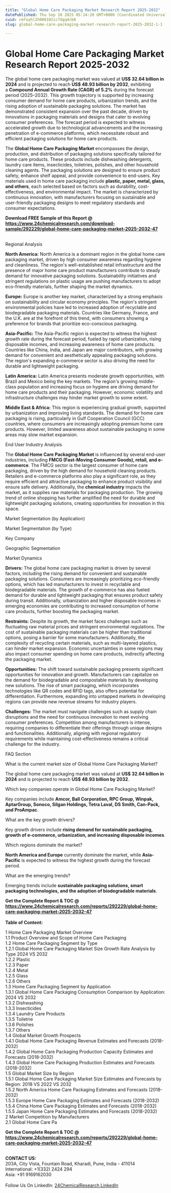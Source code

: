 ```yaml
---
title: "Global Home Care Packaging Market Research Report 2025-2032"
datePublished: Thu Sep 18 2025 05:14:20 GMT+0000 (Coordinated Universal Time)
cuid: cmfoyhl2h000102ic7dgq4cb8
slug: global-home-care-packaging-market-research-report-2025-2032-1-1

---
```


# Global Home Care Packaging Market Research Report 2025-2032

<p>The global home care packaging market was valued at <strong>US$ 32.64 billion in 2024</strong> and is projected to reach <strong>US$ 48.93 billion by 2032</strong>, exhibiting a <strong>Compound Annual Growth Rate (CAGR) of 5.2%</strong> during the forecast period (2025–2032). This growth trajectory is supported by increasing consumer demand for home care products, urbanization trends, and the rising adoption of sustainable packaging solutions. The market has demonstrated consistent expansion over the past decade, driven by innovations in packaging materials and designs that cater to evolving consumer preferences. The forecast period is expected to witness accelerated growth due to technological advancements and the increasing penetration of e-commerce platforms, which necessitate robust and efficient packaging solutions for home care products.</p><p>
</p><p>The <strong>Global Home Care Packaging Market</strong> encompasses the design, production, and distribution of packaging solutions specifically tailored for home care products. These products include dishwashing detergents, laundry care items, insecticides, toiletries, polishes, and other household cleaning agents. The packaging solutions are designed to ensure product safety, enhance shelf appeal, and provide convenience to end-users. Key materials used in home care packaging include <strong>plastic, paper, metal, glass, and others</strong>, each selected based on factors such as durability, cost-effectiveness, and environmental impact. The market is characterized by continuous innovation, with manufacturers focusing on sustainable and user-friendly packaging designs to meet regulatory standards and consumer expectations.</p><div><b>Download FREE Sample of this Report @ 
            <a href="https://www.24chemicalresearch.com/download-sample/292229/global-home-care-packaging-market-2025-2032-47">
            https://www.24chemicalresearch.com/download-sample/292229/global-home-care-packaging-market-2025-2032-47</a></b></div><br><p>
Regional Analysis</p><p>
</p><p><strong>North America:</strong> North America is a dominant region in the global home care packaging market, driven by high consumer awareness regarding hygiene and cleanliness. The region's well-established retail infrastructure and the presence of major home care product manufacturers contribute to steady demand for innovative packaging solutions. Sustainability initiatives and stringent regulations on plastic usage are pushing manufacturers to adopt eco-friendly materials, further shaping the market dynamics.</p><p>
</p><p><strong>Europe:</strong> Europe is another key market, characterized by a strong emphasis on sustainability and circular economy principles. The region's stringent environmental policies have led to increased adoption of recyclable and biodegradable packaging materials. Countries like Germany, France, and the U.K. are at the forefront of this trend, with consumers showing a preference for brands that prioritize eco-conscious packaging.</p><p>
</p><p><strong>Asia-Pacific:</strong> The Asia-Pacific region is expected to witness the highest growth rate during the forecast period, fueled by rapid urbanization, rising disposable incomes, and increasing awareness of home care products. Countries like China, India, and Japan are major contributors, with growing demand for convenient and aesthetically appealing packaging solutions. The region's expanding e-commerce sector is also driving the need for durable and lightweight packaging.</p><p>
</p><p><strong>Latin America:</strong> Latin America presents moderate growth opportunities, with Brazil and Mexico being the key markets. The region's growing middle-class population and increasing focus on hygiene are driving demand for home care products and their packaging. However, economic volatility and infrastructure challenges may hinder market growth to some extent.</p><p>
</p><p><strong>Middle East &amp; Africa:</strong> This region is experiencing gradual growth, supported by urbanization and improving living standards. The demand for home care packaging is rising, particularly in Gulf Cooperation Council (GCC) countries, where consumers are increasingly adopting premium home care products. However, limited awareness about sustainable packaging in some areas may slow market expansion.</p><p>
End User Industry Analysis</p><p>
</p><p>The <strong>Global Home Care Packaging Market</strong> is influenced by several end-user industries, including <strong>FMCG (Fast-Moving Consumer Goods), retail, and e-commerce</strong>. The FMCG sector is the largest consumer of home care packaging, driven by the high demand for household cleaning products. Retailers and e-commerce platforms also play a significant role, as they require efficient and attractive packaging to enhance product visibility and ensure safe delivery. Additionally, the <strong>chemical industry</strong> impacts the market, as it supplies raw materials for packaging production. The growing trend of online shopping has further amplified the need for durable and lightweight packaging solutions, creating opportunities for innovation in this space.</p><p>
Market Segmentation (by Application)</p><p>
</p><p>
Market Segmentation (by Type)</p><p>
</p><p>
Key Company</p><p>
</p><p>
Geographic Segmentation</p><p>
</p><p>
Market Dynamics</p><p>
</p><p><strong>Drivers:</strong> The global home care packaging market is driven by several factors, including the rising demand for convenient and sustainable packaging solutions. Consumers are increasingly prioritizing eco-friendly options, which has led manufacturers to invest in recyclable and biodegradable materials. The growth of e-commerce has also fueled demand for durable and lightweight packaging that ensures product safety during transit. Additionally, urbanization and higher disposable incomes in emerging economies are contributing to increased consumption of home care products, further boosting the packaging market.</p><p>
</p><p><strong>Restraints:</strong> Despite its growth, the market faces challenges such as fluctuating raw material prices and stringent environmental regulations. The cost of sustainable packaging materials can be higher than traditional options, posing a barrier for some manufacturers. Additionally, the complexity of recycling certain materials, such as multi-layered plastics, can hinder market expansion. Economic uncertainties in some regions may also impact consumer spending on home care products, indirectly affecting the packaging market.</p><p>
</p><p><strong>Opportunities:</strong> The shift toward sustainable packaging presents significant opportunities for innovation and growth. Manufacturers can capitalize on the demand for biodegradable and compostable materials by developing new solutions. The rise of smart packaging, which incorporates technologies like QR codes and RFID tags, also offers potential for differentiation. Furthermore, expanding into untapped markets in developing regions can provide new revenue streams for industry players.</p><p>
</p><p><strong>Challenges:</strong> The market must navigate challenges such as supply chain disruptions and the need for continuous innovation to meet evolving consumer preferences. Competition among manufacturers is intense, requiring companies to differentiate their offerings through unique designs and functionalities. Additionally, aligning with regional regulatory requirements while maintaining cost-effectiveness remains a critical challenge for the industry.</p><p>
FAQ Section</p><p>
What is the current market size of Global Home Care Packaging Market?</p><p>
</p><p>The global home care packaging market was valued at <strong>US$ 32.64 billion in 2024</strong> and is projected to reach <strong>US$ 48.93 billion by 2032</strong>.</p><p>
Which key companies operate in Global Home Care Packaging Market?</p><p>
</p><p>Key companies include <strong>Amcor, Ball Corporation, RPC Group, Winpak, AptarGroup, Sonoco, Silgan Holdings, Tetra Laval, DS Smith, Can-Pack, and ProAmpac</strong>.</p><p>
What are the key growth drivers?</p><p>
</p><p>Key growth drivers include <strong>rising demand for sustainable packaging, growth of e-commerce, urbanization, and increasing disposable incomes</strong>.</p><p>
Which regions dominate the market?</p><p>
</p><p><strong>North America and Europe</strong> currently dominate the market, while <strong>Asia-Pacific</strong> is expected to witness the highest growth during the forecast period.</p><p>
What are the emerging trends?</p><p>
</p><p>Emerging trends include <strong>sustainable packaging solutions, smart packaging technologies, and the adoption of biodegradable materials</strong>.</p>

<div><b>Get the Complete Report & TOC @ 
            <a href="https://www.24chemicalresearch.com/reports/292229/global-home-care-packaging-market-2025-2032-47">
            https://www.24chemicalresearch.com/reports/292229/global-home-care-packaging-market-2025-2032-47</a></b></div><br>
            <b>Table of Content:</b><p>1 Home Care Packaging Market Overview<br />
    1.1 Product Overview and Scope of Home Care Packaging<br />
    1.2 Home Care Packaging Segment by Type<br />
        1.2.1 Global Home Care Packaging Market Size Growth Rate Analysis by Type 2024 VS 2032<br />
        1.2.2 Plastic<br />
        1.2.3 Paper<br />
        1.2.4 Metal<br />
        1.2.5 Glass<br />
        1.2.6 Others<br />
    1.3 Home Care Packaging Segment by Application<br />
        1.3.1 Global Home Care Packaging Consumption Comparison by Application: 2024 VS 2032<br />
        1.3.2 Dishwashing<br />
        1.3.3 Insecticides<br />
        1.3.4 Laundry Care Products<br />
        1.3.5 Toiletrie<br />
        1.3.6 Polishes<br />
        1.3.7 Others<br />
    1.4 Global Market Growth Prospects<br />
        1.4.1 Global Home Care Packaging Revenue Estimates and Forecasts (2018-2032)<br />
        1.4.2 Global Home Care Packaging Production Capacity Estimates and Forecasts (2018-2032)<br />
        1.4.3 Global Home Care Packaging Production Estimates and Forecasts (2018-2032)<br />
    1.5 Global Market Size by Region<br />
        1.5.1 Global Home Care Packaging Market Size Estimates and Forecasts by Region: 2018 VS 2022 VS 2032<br />
        1.5.2 North America Home Care Packaging Estimates and Forecasts (2018-2032)<br />
        1.5.3 Europe Home Care Packaging Estimates and Forecasts (2018-2032)<br />
        1.5.4 China Home Care Packaging Estimates and Forecasts (2018-2032)<br />
        1.5.5 Japan Home Care Packaging Estimates and Forecasts (2018-2032)<br />
2 Market Competition by Manufacturers<br />
    2.1 Global Home Care Pa</p>

<div><b>Get the Complete Report & TOC @ 
            <a href="https://www.24chemicalresearch.com/reports/292229/global-home-care-packaging-market-2025-2032-47">
            https://www.24chemicalresearch.com/reports/292229/global-home-care-packaging-market-2025-2032-47</a></b></div><br>

<b>CONTACT US:</b><br>
            203A, City Vista, Fountain Road, Kharadi, Pune, India - 411014<br>
            International: +1(332) 2424 294<br>
            Asia: +91 9169162030 <br><br>
            Follow Us On LinkedIn: <a href="https://www.linkedin.com/company/24chemicalresearch/">24ChemicalResearch LinkedIn</a>